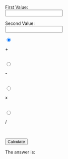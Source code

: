 <head>
<meta charset="utf-8">
<title>Calculator</title>
</head>
<body>
<form method="post" attribute="post" action="disp_form.php">
<p>First Value:<br/>
<input type="text" id="first" name="first"></p>
<p>Second Value:<br/>
<input type="text" id="second" name="second"></p>
<input type="radio" name="group1" id="add" value="add" checked="true"><p>+</p><br/>
<input type="radio" name="group1" id="subtract" value="subtract"><p>-</p><br/>
<input type="radio" name="group1" id="times" value="times"><p>x</p><br/>
<input type="radio" name="group1" id="divide" value="divide"><p>/</p><br/>
<p></p>
<button type="submit" name="answer" id="answer" value="answer">Calculate</button>
</form>
</body>
</html>

<!doctype html>
<html>
<head>
<meta charset="utf-8">
<title>Answer</title>
</head>
<body>
<p>The answer is: 
<?php
if($_POST['group1'] == add) {
echo "$first + $second";
}
else if($_POST['group1'] == subtract) {
echo "$first - $second";
}
else if($_POST['group1'] == times) {
echo "$first * $second";
}
else($_POST['group1'] == divide) {
echo "$first / $second";
}
?>
</p> 
</body>
</html>
